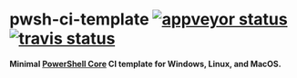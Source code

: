 # pwsh-ci-template [![appveyor status](https://api.travis-ci.org/MarkTiedemann/pwsh-ci-template.svg?branch=master)](https://ci.appveyor.com/project/MarkTiedemann/pwsh-ci-template) [![travis status](https://travis-ci.org/MarkTiedemann/pwsh-ci-template.svg?branch=master)](https://travis-ci.org/MarkTiedemann/pwsh-ci-template)

**Minimal [PowerShell Core](https://github.com/PowerShell/PowerShell) CI template for Windows, Linux, and MacOS.**

